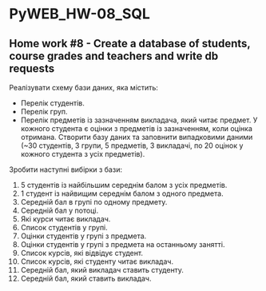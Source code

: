 # PyWEB_HW-08_SQL
## Home work #8 - Create a database of students, course grades and teachers and write db requests
Реалізувати схему бази даних, яка містить:
 - Перелік студентів.
 - Перелік груп.
 - Перелік предметів із зазначенням викладача, який читає предмет. У кожного студента є оцінки з предметів із зазначенням, коли оцінка отримана.
Створити базу даних та заповнити випадковими даними (~30 студентів, 3 групи, 5 предметів, 3 викладачі, по 20 оцінок у кожного студента з усіх предметів).

Зробити наступні вибірки з бази:

1. 5 студентів із найбільшим середнім балом з усіх предметів.
2. 1 студент із найвищим середнім балом з одного предмета.
3. Середній бал в групі по одному предмету.
4. Середній бал у потоці.
5. Які курси читає викладач.
6. Список студентів у групі.
7. Оцінки студентів у групі з предмета.
8. Оцінки студентів у групі з предмета на останньому занятті.
9. Список курсів, які відвідує студент.
10. Список курсів, які студенту читає викладач.
11. Середній бал, який викладач ставить студенту.
12. Середній бал, який ставить викладач.
